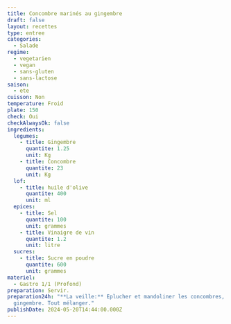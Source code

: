 ```yaml
---
title: Concombre marinés au gingembre
draft: false
layout: recettes
type: entree
categories:
  - Salade
regime:
  - vegetarien
  - vegan
  - sans-gluten
  - sans-lactose
saison:
  - ete
cuisson: Non
temperature: Froid
plate: 150
check: Oui
checkAlwaysOk: false
ingredients:
  legumes:
    - title: Gingembre
      quantite: 1.25
      unit: Kg
    - title: Concombre
      quantite: 23
      unit: Kg
  lof:
    - title: huile d'olive
      quantite: 400
      unit: ml
  epices:
    - title: Sel
      quantite: 100
      unit: grammes
    - title: Vinaigre de vin
      quantite: 1.2
      unit: litre
  sucres:
    - title: Sucre en poudre
      quantite: 600
      unit: grammes
materiel:
  - Gastro 1/1 (Profond)
preparation: Servir.
preparation24h: "**La veille:** Eplucher et mandoliner les concombres, râper le
  gingembre. Tout mélanger."
publishDate: 2024-05-20T14:44:00.000Z
---
```

